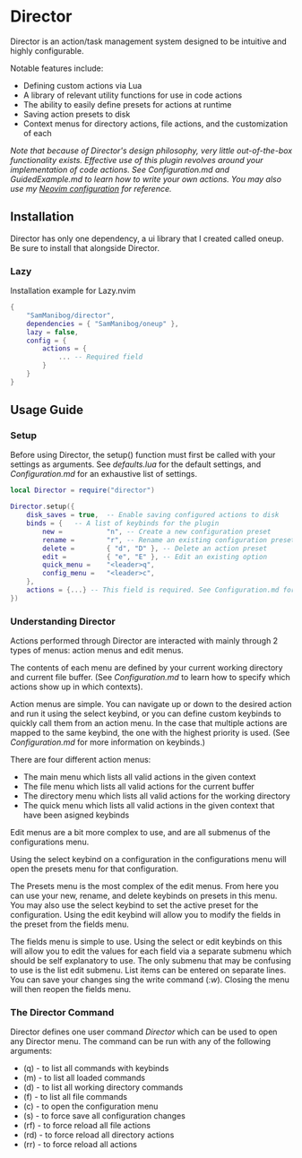 # Director

Director is an action/task management system designed to be intuitive and highly configurable.

Notable features include:
- Defining custom actions via Lua
- A library of relevant utility functions for use in code actions
- The ability to easily define presets for actions at runtime
- Saving action presets to disk
- Context menus for directory actions, file actions, and the customization of each

*Note that because of Director's design philosophy, very little out-of-the-box
functionality exists. Effective use of this plugin revolves around your implementation of code actions.
See Configuration.md and GuidedExample.md to learn how to write your own actions. You may also use my
[Neovim configuration](https://github.com/SamManibog/nvim/tree/main/lua/director_configs) for reference.*

## Installation

Director has only one dependency, a ui library that I created called oneup. Be sure to install that alongside
Director.

### Lazy

Installation example for Lazy.nvim

```lua
{
    "SamManibog/director",
    dependencies = { "SamManibog/oneup" },
    lazy = false,
    config = {
        actions = {
            ... -- Required field
        }
    }
}
```

## Usage Guide

### Setup

Before using Director, the setup() function must first be called with your settings
as arguments. See *defaults.lua* for the default settings, and *Configuration.md* for 
an exhaustive list of settings.

```lua
local Director = require("director")

Director.setup({
    disk_saves = true,  -- Enable saving configured actions to disk
    binds = {   -- A list of keybinds for the plugin
        new =           "n", -- Create a new configuration preset
        rename =        "r", -- Rename an existing configuration preset
        delete =        { "d", "D" }, -- Delete an action preset
        edit =          { "e", "E" }, -- Edit an existing option
        quick_menu =    "<leader>q",
        config_menu =   "<leader>c",
    },
    actions = {...} -- This field is required. See Configuration.md for instructions on how to use this field.
})
```

### Understanding Director

Actions performed through Director are interacted with mainly through 2 types of menus:
action menus and edit menus.

The contents of each menu are defined by your current working directory and current file buffer.
(See *Configuration.md* to learn how to specify which actions show up in which contexts).

Action menus are simple. You can navigate up or down to the desired action and run it using the select keybind,
or you can define custom keybinds to quickly call them from an action menu. In the case that multiple actions
are mapped to the same keybind, the one with the highest priority is used. (See *Configuration.md* for more
information on keybinds.)

There are four different action menus:
- The main menu which lists all valid actions in the given context
- The file menu which lists all valid actions for the current buffer
- The directory menu which lists all valid actions for the working directory
- The quick menu which lists all valid actions in the given context that have been asigned keybinds

Edit menus are a bit more complex to use, and are all submenus of the configurations menu.

Using the select keybind on a configuration in the configurations menu will open the
presets menu for that configuration.

The Presets menu is the most complex of the edit menus. From here you can
use your new, rename, and delete keybinds on presets in this menu.
You may also use the select keybind to set the active preset for the configuration.
Using the edit keybind will allow you to modify the fields in the preset from the
fields menu.

The fields menu is simple to use. Using the select or edit keybinds on this will
allow you to edit the values for each field via a separate submenu which should be self explanatory to use.
The only submenu that may be confusing to use is the list edit submenu. List items can be entered on separate
lines. You can save your changes sing the write command (*:w*). Closing the menu will then reopen the fields menu.

### The Director Command

Director defines one user command *Director* which can be used to open any Director menu.
The command can be run with any of the following arguments:
-  (q) - to list all commands with keybinds
-  (m) - to list all loaded commands
-  (d) - to list all working directory commands
-  (f) - to list all file commands
-  (c) - to open the configuration menu
-  (s) - to force save all configuration changes
- (rf) - to force reload all file actions
- (rd) - to force reload all directory actions
- (rr) - to force reload all actions
